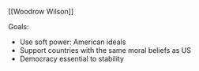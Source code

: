 
[[Woodrow Wilson]]

Goals:
- Use soft power: American ideals
- Support countries with the same moral beliefs as US
- Democracy essential to stability




